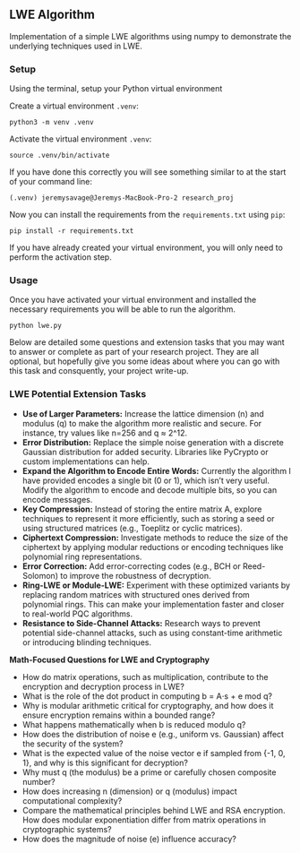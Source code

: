 ## LWE Algorithm
Implementation of a simple LWE algorithms using numpy to demonstrate the underlying techniques used in LWE.

### Setup
Using the terminal, setup your Python virtual environment

Create a virtual environment `.venv`:
```
python3 -m venv .venv
```
Activate the virtual environment `.venv`:
```
source .venv/bin/activate
```
If you have done this correctly you will see something similar to at the start of your command line:
```
(.venv) jeremysavage@Jeremys-MacBook-Pro-2 research_proj
```
Now you can install the requirements from the `requirements.txt` using `pip`:
```
pip install -r requirements.txt
```

If you have already created your virtual environment, you will only need to perform the activation step.

### Usage
Once you have activated your virtual environment and installed the necessary requirements you will be able to run the algorithm.

```
python lwe.py
```

Below are detailed some questions and extension tasks that you may want to answer or complete as part of your research project. They are all optional, but hopefully give you some ideas about where you can go with this task and consquently, your project write-up. 

### LWE Potential Extension Tasks

* **Use of Larger Parameters:** Increase the lattice dimension (n) and modulus (q) to make the algorithm more realistic and secure. For instance, try values like n=256 and q ≈ 2^12.
* **Error Distribution:** Replace the simple noise generation with a discrete Gaussian distribution for added security. Libraries like PyCrypto or custom implementations can help.
* **Expand the Algorithm to Encode Entire Words:** Currently the algorithm I have provided encodes a single bit (0 or 1), which isn’t very useful. Modify the algorithm to encode and decode multiple bits, so you can encode messages.
* **Key Compression:** Instead of storing the entire matrix A, explore techniques to represent it more efficiently, such as storing a seed or using structured matrices (e.g., Toeplitz or cyclic matrices).
* **Ciphertext Compression:** Investigate methods to reduce the size of the ciphertext by applying modular reductions or encoding techniques like polynomial ring representations.
* **Error Correction:** Add error-correcting codes (e.g., BCH or Reed-Solomon) to improve the robustness of decryption.
* **Ring-LWE or Module-LWE:** Experiment with these optimized variants by replacing random matrices with structured ones derived from polynomial rings. This can make your implementation faster and closer to real-world PQC algorithms.
* **Resistance to Side-Channel Attacks:** Research ways to prevent potential side-channel attacks, such as using constant-time arithmetic or introducing blinding techniques.


**Math-Focused Questions for LWE and Cryptography**

* How do matrix operations, such as multiplication, contribute to the encryption and decryption process in LWE?
* What is the role of the dot product in computing b = A⋅s + e mod q?
* Why is modular arithmetic critical for cryptography, and how does it ensure encryption remains within a bounded range?
* What happens mathematically when b is reduced modulo q?
* How does the distribution of noise e (e.g., uniform vs. Gaussian) affect the security of the system?
* What is the expected value of the noise vector e if sampled from {-1, 0, 1}, and why is this significant for decryption?
* Why must q (the modulus) be a prime or carefully chosen composite number?
* How does increasing n (dimension) or q (modulus) impact computational complexity?
* Compare the mathematical principles behind LWE and RSA encryption. How does modular exponentiation differ from matrix operations in cryptographic systems?
* How does the magnitude of noise (e) influence accuracy?